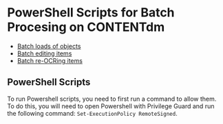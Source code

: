 # PowerShell Scripts for Batch Procesing on CONTENTdm

  * [Batch loads of objects](https://git.psu.edu/digipres/scripts/tree/master/contentdm/batchLoad)
  * [Batch editing items](https://git.psu.edu/digipres/scripts/tree/master/contentdm/batchEdit)
  * [Batch re-OCRing items](https://git.psu.edu/digipres/contentdm/tree/master/batchReOCR)

## PowerShell Scripts
To run Powershell scripts, you need to first run a command to allow them. To do this, you will need to open Powershell with Privilege Guard and run the following command: `Set-ExecutionPolicy RemoteSigned`.